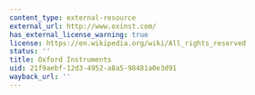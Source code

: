 ```yaml
---
content_type: external-resource
external_url: http://www.oxinst.com/
has_external_license_warning: true
license: https://en.wikipedia.org/wiki/All_rights_reserved
status: ''
title: Oxford Instruments
uid: 21f9aebf-12d3-4952-a8a5-98481a0e3d91
wayback_url: ''
---
```

